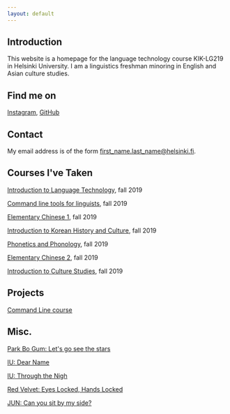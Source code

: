 ```yaml
---
layout: default
---
```


## Introduction

This website is a homepage for the language technology course KIK-LG219 in Helsinki University.
I am a linguistics freshman minoring in English and Asian culture studies.

## Find me on

[Instagram](https://instagram.com/hiljasi), [GitHub](https://github.com/hiljasi)

## Contact

My email address is of the form first_name.last_name@helsinki.fi. 

## Courses I've Taken

[Introduction to Language Technology](https://courses.helsinki.fi/fi/kik-405/130355898), fall 2019

[Command line tools for linguists](https://courses.helsinki.fi/fi/kik-lg219/129824412), fall 2019

[Elementary Chinese 1](https://courses.helsinki.fi/fi/992304/129445117), fall 2019

[Introduction to Korean History and Culture](https://courses.helsinki.fi/en/KUKA-AA212/130786038), fall 2019

[Phonetics and Phonology](https://courses.helsinki.fi/fi/KIK-LG101/129823217), fall 2019

[Elementary Chinese 2](https://courses.helsinki.fi/fi/992305/129445139), fall 2019

[Introduction to Culture Studies](https://courses.helsinki.fi/fi/KUKA-101/131937014), fall 2019

## Projects

[Command Line course](https://github.com/hiljasi/cmdline-course)

## Misc.

[Park Bo Gum: Let's go see the stars](https://www.youtube.com/watch?v=rDuB8Irvyhs)

[IU: Dear Name](https://www.youtube.com/watch?v=8zsYZFvKniw)

[IU: Through the Nigh](https://www.youtube.com/watch?v=BzYnNdJhZQw)

[Red Velvet: Eyes Locked, Hands Locked](https://www.youtube.com/watch?v=Wn9MFo6tzJc)

[JUN: Can you sit by my side?](https://www.youtube.com/watch?v=GLzJq1Idlb0)